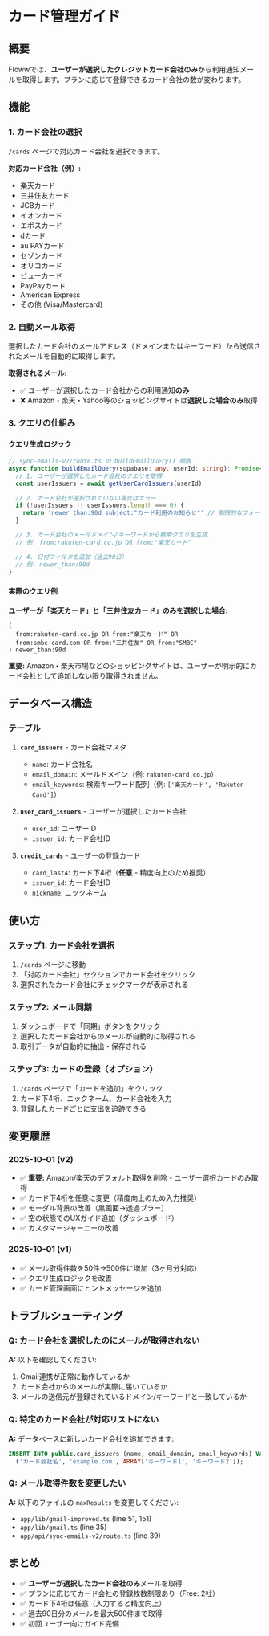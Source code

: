 # カード管理ガイド

## 概要

Flowwでは、**ユーザーが選択したクレジットカード会社のみ**から利用通知メールを取得します。プランに応じて登録できるカード会社の数が変わります。

## 機能

### 1. カード会社の選択

`/cards` ページで対応カード会社を選択できます。

**対応カード会社（例）:**
- 楽天カード
- 三井住友カード
- JCBカード
- イオンカード
- エポスカード
- dカード
- au PAYカード
- セゾンカード
- オリコカード
- ビューカード
- PayPayカード
- American Express
- その他 (Visa/Mastercard)

### 2. 自動メール取得

選択したカード会社のメールアドレス（ドメインまたはキーワード）から送信されたメールを自動的に取得します。

**取得されるメール:**
- ✅ ユーザーが選択したカード会社からの利用通知**のみ**
- ❌ Amazon・楽天・Yahoo等のショッピングサイトは**選択した場合のみ**取得

### 3. クエリの仕組み

#### クエリ生成ロジック

```typescript
// sync-emails-v2/route.ts の buildEmailQuery() 関数
async function buildEmailQuery(supabase: any, userId: string): Promise<string> {
  // 1. ユーザーが選択したカード会社のクエリを取得
  const userIssuers = await getUserCardIssuers(userId)

  // 2. カード会社が選択されていない場合はエラー
  if (!userIssuers || userIssuers.length === 0) {
    return 'newer_than:90d subject:"カード利用のお知らせ"' // 制限的なフォールバック
  }

  // 3. カード会社のメールドメイン/キーワードから検索クエリを生成
  // 例: from:rakuten-card.co.jp OR from:"楽天カード"

  // 4. 日付フィルタを追加（過去90日）
  // 例: newer_than:90d
}
```

#### 実際のクエリ例

**ユーザーが「楽天カード」と「三井住友カード」のみを選択した場合:**

```
(
  from:rakuten-card.co.jp OR from:"楽天カード" OR
  from:smbc-card.com OR from:"三井住友" OR from:"SMBC"
) newer_than:90d
```

**重要:** Amazon・楽天市場などのショッピングサイトは、ユーザーが明示的にカード会社として追加しない限り取得されません。

## データベース構造

### テーブル

1. **`card_issuers`** - カード会社マスタ
   - `name`: カード会社名
   - `email_domain`: メールドメイン（例: `rakuten-card.co.jp`）
   - `email_keywords`: 検索キーワード配列（例: `['楽天カード', 'Rakuten Card']`）

2. **`user_card_issuers`** - ユーザーが選択したカード会社
   - `user_id`: ユーザーID
   - `issuer_id`: カード会社ID

3. **`credit_cards`** - ユーザーの登録カード
   - `card_last4`: カード下4桁（**任意** - 精度向上のため推奨）
   - `issuer_id`: カード会社ID
   - `nickname`: ニックネーム

## 使い方

### ステップ1: カード会社を選択

1. `/cards` ページに移動
2. 「対応カード会社」セクションでカード会社をクリック
3. 選択されたカード会社にチェックマークが表示される

### ステップ2: メール同期

1. ダッシュボードで「同期」ボタンをクリック
2. 選択したカード会社からのメールが自動的に取得される
3. 取引データが自動的に抽出・保存される

### ステップ3: カードの登録（オプション）

1. `/cards` ページで「カードを追加」をクリック
2. カード下4桁、ニックネーム、カード会社を入力
3. 登録したカードごとに支出を追跡できる

## 変更履歴

### 2025-10-01 (v2)
- ✅ **重要:** Amazon/楽天のデフォルト取得を削除 - ユーザー選択カードのみ取得
- ✅ カード下4桁を任意に変更（精度向上のため入力推奨）
- ✅ モーダル背景の改善（黒画面→透過ブラー）
- ✅ 空の状態でのUXガイド追加（ダッシュボード）
- ✅ カスタマージャーニーの改善

### 2025-10-01 (v1)
- ✅ メール取得件数を50件→500件に増加（3ヶ月分対応）
- ✅ クエリ生成ロジックを改善
- ✅ カード管理画面にヒントメッセージを追加

## トラブルシューティング

### Q: カード会社を選択したのにメールが取得されない

**A:** 以下を確認してください:
1. Gmail連携が正常に動作しているか
2. カード会社からのメールが実際に届いているか
3. メールの送信元が登録されているドメイン/キーワードと一致しているか

### Q: 特定のカード会社が対応リストにない

**A:** データベースに新しいカード会社を追加できます:

```sql
INSERT INTO public.card_issuers (name, email_domain, email_keywords) VALUES
  ('カード会社名', 'example.com', ARRAY['キーワード1', 'キーワード2']);
```

### Q: メール取得件数を変更したい

**A:** 以下のファイルの `maxResults` を変更してください:
- `app/lib/gmail-improved.ts` (line 51, 151)
- `app/lib/gmail.ts` (line 35)
- `app/api/sync-emails-v2/route.ts` (line 39)

## まとめ

- ✅ **ユーザーが選択したカード会社のみ**メールを取得
- ✅ プランに応じてカード会社の登録枚数制限あり（Free: 2社）
- ✅ カード下4桁は任意（入力すると精度向上）
- ✅ 過去90日分のメールを最大500件まで取得
- ✅ 初回ユーザー向けガイド完備
